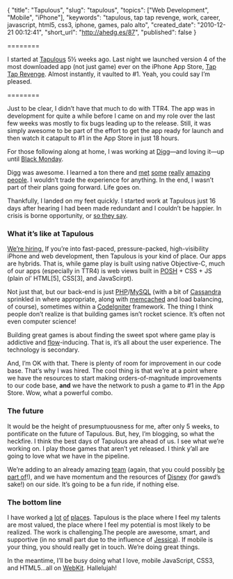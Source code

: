{
  "title": "Tapulous",
  "slug": "tapulous",
  "topics": ["Web Development", "Mobile", "iPhone"],
  "keywords": "tapulous, tap tap revenge, work, career, javascript, html5, css3, iphone, games, palo alto",
  "created_date": "2010-12-21 00:12:41",
  "short_url": "http://ahedg.es/87",
  "published": false
}

========

I started at <a href="http://tapulous.com">Tapulous</a> 5½ weeks ago. Last night we launched version 4 of the most downloaded app (not just game) ever on the iPhone App Store, <a href="http://itunes.apple.com/us/app/tap-tap-revenge-4/id405373266">Tap Tap Revenge</a>. Almost instantly, it vaulted to #1. Yeah, you could say I&#8217;m pleased.

========

<p class="outdent">Just to be clear, I didn&#8217;t have that much to do with TTR4. The app was in development for quite a while before I came on and my role over the last few weeks was mostly to fix bugs leading up to the release. Still, it was simply awesome to be part of the effort to get the app ready for launch and then watch it catapult to #1 in the App Store in just 18 hours.</p>
<p>For those following along at home, I was working at <a href="http://digg.com">Digg</a>&#8212;and loving it&#8212;up until <a href="http://techcrunch.com/2010/10/25/digg-to-lay-off-37-percentof-staff/">Black Monday</a>.<p>
<p>Digg was awesome. I learned a ton there and <a href="http://www.linkedin.com/pub/yining-zhao/26/586/309">met</a> <a href="http://www.linkedin.com/pub/robert-coli/26/63b/202">some</a> <a href="http://twitter.com/#!/lenn0x">really</a> <a href="http://twitter.com/#!/arsenio">amazing</a> <a href="http://twitter.com/#!/shupp/">people</a>. I wouldn&#8217;t trade the experience for anything. In the end, I wasn&#8217;t part of their plans going forward. Life goes on.</p>
<p>Thankfully, I landed on my feet quickly. I started work at Tapulous just 16 days after hearing I had been made redundant and I couldn&#8217;t be happier. In crisis is borne opportunity, or <a href="http://www.straightdope.com/columns/read/2363/is-the-chinese-word-for-crisis-a-combination-of-danger-and-opportunity" title="Explanation of the whole 'crisis = opportunity' thing in Chinese, except that it descends into gang rape practices of rabbits. WTF?!">so they say</a>.</p>
<h3>What it&#8217;s like at Tapulous</h3>
<p><a href="http://tapulous.com/jobs">We&#8217;re hiring.</a> If you&#8217;re into fast-paced, pressure-packed, high-visibility iPhone and web development, then Tapulous is your kind of place. Our apps are hybrids. That is, while game play is built using native Objective-C, much of our apps (especially in TTR4) is web views built in <a href="http://plainoldsemantichtml.org/">POSH</a> + CSS + JS (plain ol&#8217; HTML[5], CSS[3], and JavaScirpt).</p>
<p>Not just that, but our back-end is just <a href="http://php.net">PHP</a>/<a href="http://mysql.com">MySQL</a> (with a bit of <a href="http://en.wikipedia.org/wiki/Apache_Cassandra">Cassandra</a> sprinkled in where appropriate, along with <a href="http://memcached.org/">memcached</a> and load balancing, of course), sometimes within a <a href="http://codeigniter.com/">CodeIgniter</a> framework. The thing I think people don&#8217;t realize is that building games isn&#8217;t rocket science. It&#8217;s often not even computer science!</p>
<p>Building great games is about finding the sweet spot where game play is addictive and <a href="http://en.wikipedia.org/wiki/Flow_(psychology)">flow</a>-inducing. That is, it&#8217;s all about the user experience. The technology is secondary.</p>
<p>And, I&#8217;m OK with that. There is plenty of room for improvement in our code base. That&#8217;s why I was hired. The cool thing is that we&#8217;re at a point where we have the resources to start making orders-of-magnitude improvements to our code base, <strong>and</strong> we have the network to push a game to #1 in the App Store. Wow, what a powerful combo.</p>
<h3>The future</h3>
<p>It would be the height of presumptuousness for me, after only 5 weeks, to pontificate on the future of Tapulous. But, hey, I&#8217;m blogging, so what the heckfire. I think the best days of Tapulous are ahead of us. I see what we&#8217;re working on. I play those games that aren&#8217;t yet released. I think y&#8217;all are going to love what we have in the pipeline.</p>
<p>We&#8217;re adding to an already amazing <a href="http://tapulous.com/team">team</a> (again, that you could possibly <a href="http://tapulous.com/jobs">be part of</a>!), and we have momentum and the resources of <a href="http://disney.com">Disney</a> (for gawd&#8217;s sake!) on our side. It&#8217;s going to be a fun ride, if nothing else.</p>
<h3>The bottom line</h3>
<p>I have worked <a href="http://www.gwu.edu/">a</a> <a href="http://www.nmcn.org/">lot</a> <a href="http://clearwired.com/">of</a> <a href="http://www.vianet.travel/">places</a>. Tapulous is the place where I feel my talents are most valued, the place where I feel my potential is most likely to be realized. The work is challenging.The people are awesome, smart, and supportive (in no small part due to the influence of <a href="http://twitter.com/jktweet">Jessica</a>). If mobile is your thing, you should really get in touch. We&#8217;re doing great things.</p>
<p>In the meantime, I&#8217;ll be busy doing what I love, mobile JavaScript, CSS3, and HTML5&#8230;all on <a href="http://webkit.org/">WebKit</a>. Hallelujah!</p>
